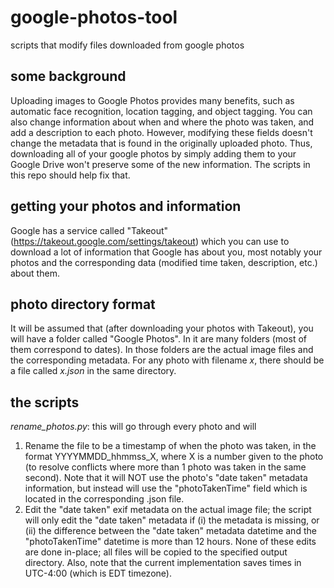 # google-photos-tool
scripts that modify files downloaded from google photos

## some background
Uploading images to Google Photos provides many benefits, such as automatic face
recognition, location tagging, and object tagging. You can also change
information about when and where the photo was taken, and add a description to
each photo. However, modifying these fields doesn't change the metadata that is
found in the originally uploaded photo. Thus, downloading all of your google
photos by simply adding them to your Google Drive won't preserve
some of the new information. The scripts in this repo should help fix that.

## getting your photos and information
Google has a service called "Takeout"
(https://takeout.google.com/settings/takeout) which you can use to download a
lot of information that Google has about you, most notably your photos and the
corresponding data (modified time taken, description, etc.) about them.

## photo directory format
It will be assumed that (after downloading your photos with Takeout), you will
have a folder called "Google Photos". In it are many folders (most of them
correspond to dates). In those folders are the actual image files and the
corresponding metadata. For any photo with filename *x*, there should be a file
called *x.json* in the same directory.

## the scripts
*rename_photos.py*: this will go through every photo and will
1. Rename the file to be a timestamp of when the photo was taken, in the format
YYYYMMDD_hhmmss_X, where X is a number given to the photo (to resolve conflicts
where more than 1 photo was taken in the same second). Note that it will NOT
use the photo's "date taken" metadata information, but instead will use the
"photoTakenTime" field which is located in the corresponding .json file.
2. Edit the "date taken" exif metadata on the actual image file; the script will
only edit the "date taken" metadata if (i) the metadata is missing, or (ii) the
difference between the "date taken" metadata datetime and the "photoTakenTime"
datetime is more than 12 hours. None of these edits are done in-place; all
files will be copied to the specified output directory. Also, note that the
current implementation saves times in UTC-4:00 (which is EDT timezone).
